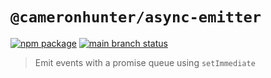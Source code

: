 # `@cameronhunter/async-emitter`

[![npm package](https://img.shields.io/npm/v/%40cameronhunter/async-emitter?logo=npm)](https://www.npmjs.com/package/@cameronhunter/async-emitter)
[![main branch status](https://img.shields.io/github/actions/workflow/status/cameronhunter/async-emitter/post-merge.yml?logo=github&label=main)](https://github.com/cameronhunter/async-emitter/actions/workflows/post-merge.yml)

> Emit events with a promise queue using `setImmediate`
